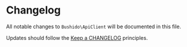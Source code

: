 # Changelog
All notable changes to `Bushido\ApiClient` will be documented in this file.

Updates should follow the [Keep a CHANGELOG](http://keepachangelog.com/) principles.


